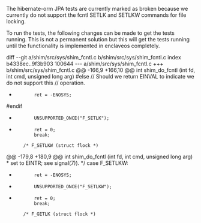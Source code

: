 The hibernate-orm JPA tests are currently marked as broken because we currently do not support the fcntl SETLK and SETLKW commands for file locking.

To run the tests, the following changes can be made to get the tests running. This  is not a permanent solution but this will get the tests running until the functionality is implemented in enclaveos completely.


diff --git a/shim/src/sys/shim_fcntl.c b/shim/src/sys/shim_fcntl.c
index b4338ec..9f3b903 100644
--- a/shim/src/sys/shim_fcntl.c
+++ b/shim/src/sys/shim_fcntl.c
@@ -166,9 +166,10 @@ int shim_do_fcntl (int fd, int cmd, unsigned long arg)
 #else
             // Should we return EINVAL to indicate we do not support this
             // operation.
-            ret = -ENOSYS;
 #endif
-            UNSUPPORTED_ONCE("F_SETLK");
+            ret = 0;
             break;

         /* F_SETLKW (struct flock *)
@@ -179,8 +180,9 @@ int shim_do_fcntl (int fd, int cmd, unsigned long arg)
          *   set to EINTR; see signal(7)).
          */
         case F_SETLKW:
-            ret = -ENOSYS;
-            UNSUPPORTED_ONCE("F_SETLKW");
+            ret = 0;
             break;

         /* F_GETLK (struct flock *)

